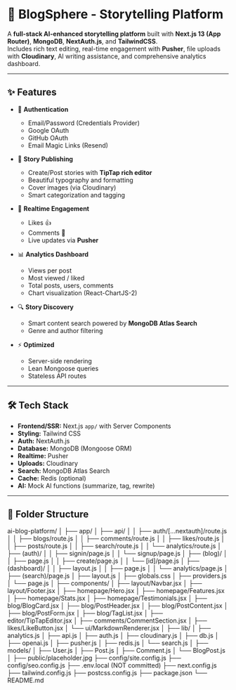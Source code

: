 # 🚀 BlogSphere - Storytelling Platform

A **full-stack AI-enhanced storytelling platform** built with **Next.js 13 (App Router)**, **MongoDB**, **NextAuth.js**, and **TailwindCSS**.  
Includes rich text editing, real-time engagement with **Pusher**, file uploads with **Cloudinary**, AI writing assistance, and comprehensive analytics dashboard.

---

## ✨ Features

- 🔐 **Authentication**
  - Email/Password (Credentials Provider)
  - Google OAuth
  - GitHub OAuth
  - Email Magic Links (Resend)

- 📝 **Story Publishing**
  - Create/Post stories with **TipTap rich editor**
  - Beautiful typography and formatting
  - Cover images (via Cloudinary)
  - Smart categorization and tagging

- 💬 **Realtime Engagement**
  - Likes 👍
  - Comments 💬
  - Live updates via **Pusher**

- 📊 **Analytics Dashboard**
  - Views per post
  - Most viewed / liked
  - Total posts, users, comments
  - Chart visualization (React-ChartJS-2)

- 🔍 **Story Discovery**
  - Smart content search powered by **MongoDB Atlas Search**
  - Genre and author filtering

- ⚡ **Optimized**
  - Server-side rendering
  - Lean Mongoose queries
  - Stateless API routes

---

## 🛠️ Tech Stack

- **Frontend/SSR:** Next.js `app/` with Server Components
- **Styling:** Tailwind CSS
- **Auth:** NextAuth.js
- **Database:** MongoDB (Mongoose ORM)
- **Realtime:** Pusher
- **Uploads:** Cloudinary
- **Search:** MongoDB Atlas Search
- **Cache:** Redis (optional)
- **AI:** Mock AI functions (summarize, tag, rewrite)

---

## 📂 Folder Structure
ai-blog-platform/
│
├── app/
│   ├── api/
│   │   ├── auth/[...nextauth]/route.js
│   │   ├── blogs/route.js
│   │   ├── comments/route.js
│   │   ├── likes/route.js
│   │   ├── posts/route.js
│   │   ├── search/route.js
│   │   └── analytics/route.js
│   ├── (auth)/
│   │   ├── signin/page.js
│   │   └── signup/page.js
│   ├── (blog)/
│   │   ├── page.js
│   │   ├── create/page.js
│   │   └── [id]/page.js
│   ├── (dashboard)/
│   │   ├── layout.js
│   │   ├── page.js
│   │   └── analytics/page.js
│   ├── (search)/page.js
│   ├── layout.js
│   ├── globals.css
│   ├── providers.js
│   └── page.js
│
├── components/
│   ├── layout/Navbar.jsx
│   ├── layout/Footer.jsx
│   ├── homepage/Hero.jsx
│   ├── homepage/Features.jsx
│   ├── homepage/Stats.jsx
│   ├── homepage/Testimonials.jsx
│   ├── blog/BlogCard.jsx
│   ├── blog/PostHeader.jsx
│   ├── blog/PostContent.jsx
│   ├── blog/PostForm.jsx
│   ├── blog/TagList.jsx
│   ├── editor/TipTapEditor.jsx
│   ├── comments/CommentSection.jsx
│   ├── likes/LikeButton.jsx
│   └── ui/MarkdownRenderer.jsx
│
├── lib/
│   ├── analytics.js
│   ├── api.js
│   ├── auth.js
│   ├── cloudinary.js
│   ├── db.js
│   ├── openai.js
│   ├── pusher.js
│   ├── redis.js
│   └── search.js
│
├── models/
│   ├── User.js
│   ├── Post.js
│   ├── Comment.js
│   └── BlogPost.js
│
├── public/placeholder.jpg
├── config/site.config.js
├── config/seo.config.js
├── .env.local (NOT committed)
├── next.config.js
├── tailwind.config.js
├── postcss.config.js
├── package.json
└── README.md